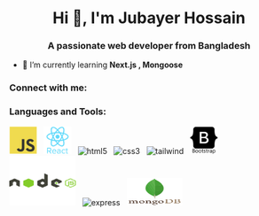 <h1 align="center">Hi 👋, I'm Jubayer Hossain</h1>
<h3 align="center">A passionate web developer from Bangladesh</h3>

- 🌱 I’m currently learning **Next.js , Mongoose**

<h3 align="left">Connect with me:</h3>
<p align="left">
</p>

<h3 align="left">Languages and Tools:</h3>
<p align=""> 
  <img src="https://raw.githubusercontent.com/devicons/devicon/master/icons/javascript/javascript-original.svg" alt="javascript" width="50" height="50"/> &nbsp
   <img src="https://raw.githubusercontent.com/devicons/devicon/master/icons/react/react-original-wordmark.svg" alt="react" width="50" height="50"/> &nbsp
  <img  src="https://i.ibb.co/BsHDv5g/html5.png" alt="html5" width="50" height="50"/> &nbsp 
  <img src="https://i.ibb.co/y4vYL8B/css3.png" alt="css3" width="50" height="50"/> &nbsp
  <img src="https://www.vectorlogo.zone/logos/tailwindcss/tailwindcss-icon.svg" alt="tailwind" width="50" height="50"/> &nbsp
  <img src="https://raw.githubusercontent.com/devicons/devicon/master/icons/bootstrap/bootstrap-plain-wordmark.svg" alt="bootstrap" width="50" height="50" />   &nbsp
  <img src="https://raw.githubusercontent.com/devicons/devicon/master/icons/nodejs/nodejs-original-wordmark.svg" alt="nodejs" width="120" height="90"/> &nbsp
  <img src="https://i.ibb.co/DYK9ZWC/express.png" alt="express" width="80" height="30" /> &nbsp
  <img src="https://raw.githubusercontent.com/devicons/devicon/master/icons/mongodb/mongodb-original-wordmark.svg" alt="mongodb" width="100" height="50"/> 
  
  </p>


